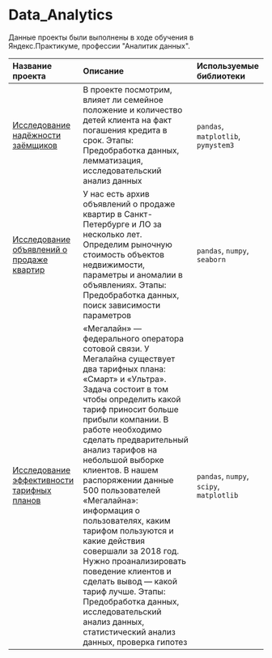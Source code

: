 # Data_Analytics

Данные проекты были выполнены в ходе обучения в Яндекс.Практикуме, профессии "Аналитик данных".

| Название проекта | Описание | Используемые библиотеки | 
| :---------------------- | :---------------------- | :---------------------- |
| [Исследование надёжности заёмщиков](P2_Исследование_надёжности_заёмщиков.ipynb) | В проекте посмотрим, влияет ли семейное положение и количество детей клиента на факт погашения кредита в срок. Этапы: Предобработка данных, лемматизация, исследовательский анализ данных| `pandas`, `matplotlib`, `pymystem3`|
| [Исследование объявлений о продаже квартир](P3_Исследование_объявлений_о_продаже_квартир.ipynb) | У нас есть архив объявлений о продаже квартир в Санкт-Петербурге и ЛО за несколько лет. Определим рыночную стоимость объектов недвижимости, параметры и аномалии в объявлениях. Этапы: Предобработка данных, поиск зависимости параметров| `pandas`, `numpy`, `seaborn`|
| [Исследование эффективности тарифных планов](P4_Исследование_эффективности_тарифных_планов.ipynb) | «Мегалайн» — федерального оператора сотовой связи. У Мегалайна существует два тарифных плана: «Смарт» и «Ультра». Задача состоит в том чтобы определить какой тариф приносит больше прибыли компании. В работе необходимо сделать предварительный анализ тарифов на небольшой выборке клиентов. В нашем распоряжении данные 500 пользователей «Мегалайна»: информация о пользователях, каким тарифом пользуются и какие действия совершали за 2018 год. Нужно проанализировать поведение клиентов и сделать вывод — какой тариф лучше. Этапы: Предобработка данных, исследовательский анализ данных, статистический анализ данных, проверка гипотез| `pandas`, `numpy`, `scipy`, `matplotlib`|

